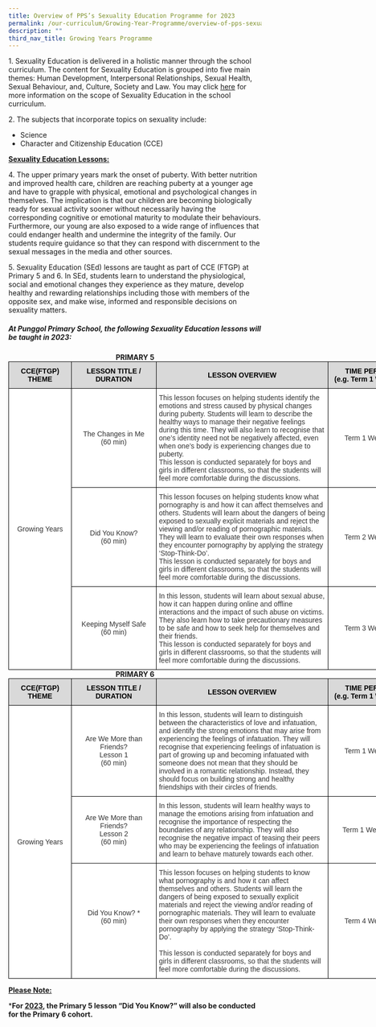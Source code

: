 ```yaml
---
title: Overview of PPS’s Sexuality Education Programme for 2023
permalink: /our-curriculum/Growing-Year-Programme/overview-of-pps-sexuality-education-programme-for-2023/
description: ""
third_nav_title: Growing Years Programme
---
```


1\.  Sexuality Education is delivered in a holistic manner through the school curriculum. The content for Sexuality Education is grouped into five main themes: Human Development, Interpersonal Relationships, Sexual Health, Sexual Behaviour, and, Culture, Society and Law. You may click [here](https://go.gov.sg/moe-sexuality-education) for more information on the scope of Sexuality Education in the school curriculum.  
    

  
2\. The subjects that incorporate topics on sexuality include:  
*   Science
*   Character and Citizenship Education (CCE)

  
**<u>Sexuality Education Lessons:</u>**

 4\. The upper primary years mark the onset of puberty. With better nutrition and improved health care, children are reaching puberty at a younger age and have to grapple with physical, emotional and psychological changes in themselves. The implication is that our children are becoming biologically ready for sexual activity sooner without necessarily having the corresponding cognitive or emotional maturity to modulate their behaviours. Furthermore, our young are also exposed to a wide range of influences that could endanger health and undermine the integrity of the family. Our students require guidance so that they can respond with discernment to the sexual messages in the media and other sources.  
  
5\. Sexuality Education (SEd) lessons are taught as part of CCE (FTGP) at Primary 5 and 6. In SEd, students learn to understand the physiological, social and emotional changes they experience as they mature, develop healthy and rewarding relationships including those with members of the opposite sex, and make wise, informed and responsible decisions on sexuality matters.  

##### At Punggol Primary School, the following Sexuality Education lessons will be taught in 2023:


<center><b>PRIMARY 5</b></center>

<style type="text/css">
.tg  {border-collapse:collapse;border-spacing:0;margin:0px auto;}
.tg td{border-color:black;border-style:solid;border-width:1px;font-family:Arial, sans-serif;font-size:14px;
  overflow:hidden;padding:10px 5px;word-break:normal;}
.tg th{border-color:black;border-style:solid;border-width:1px;font-family:Arial, sans-serif;font-size:14px;
  font-weight:normal;overflow:hidden;padding:10px 5px;word-break:normal;}
.tg .tg-4avj{background-color:#D9D9D9;color:#333;font-weight:bold;text-align:center;vertical-align:middle}
.tg .tg-2rp9{background-color:#FFF;color:#333;text-align:center;vertical-align:middle}
.tg .tg-7fd7{background-color:#FFF;color:#333;text-align:left;vertical-align:middle}
</style>
<table class="tg" style="undefined;table-layout: fixed; width: 796px">
<colgroup>
<col style="width: 125px">
<col style="width: 169px">
<col style="width: 343px">
<col style="width: 159px">
</colgroup>
<tbody>
  <tr>
    <td class="tg-4avj"><span style="color:black">CCE(FTGP) THEME</span></td>
    <td class="tg-4avj"><span style="color:black">LESSON TITLE / DURATION</span></td>
    <td class="tg-4avj"><span style="color:black">LESSON OVERVIEW</span></td>
    <td class="tg-4avj"><span style="color:black">TIME PERIOD</span><br><span style="color:black">(e.g. Term 1 Week 2)</span></td>
  </tr>
  <tr>
    <td class="tg-2rp9" rowspan="3">Growing Years</td>
    <td class="tg-2rp9">The Changes in Me<br>(60 min)</td>
    <td class="tg-7fd7">This lesson focuses on helping students identify the emotions and stress caused by physical changes during puberty. Students will learn to describe the healthy ways to manage their negative feelings during this time. They will also learn to recognise that one’s identity need not be negatively affected, even when one’s body is experiencing changes due to puberty.<br>This lesson is conducted separately for boys and girls in different classrooms, so that the students will feel more comfortable during the discussions.</td>
    <td class="tg-2rp9">Term 1 Week 9</td>
  </tr>
  <tr>
    <td class="tg-2rp9"> Did You Know?<br>(60 min)<br> </td>
    <td class="tg-7fd7">This lesson focuses on helping students know what pornography is and how it can affect themselves and others. Students will learn about the dangers of being exposed to sexually explicit materials and reject the viewing and/or reading of pornographic materials. They will learn to evaluate their own responses when they encounter pornography by applying the strategy ‘Stop-Think-Do’.<br>This lesson is conducted separately for boys and girls in different classrooms, so that the students will feel more comfortable during the discussions.</td>
    <td class="tg-2rp9">Term 2 Week 9</td>
  </tr>
  <tr>
    <td class="tg-2rp9">Keeping Myself Safe<br>(60 min)<br> </td>
    <td class="tg-7fd7">In this lesson, students will learn about sexual abuse, how it can happen during online and offline interactions and the impact of such abuse on victims. They also learn how to take precautionary measures to be safe and how to seek help for themselves and their friends.<br>This lesson is conducted separately for boys and girls in different classrooms, so that the students will feel more comfortable during the discussions.</td>
    <td class="tg-2rp9">Term 3 Week 9</td>
  </tr>
</tbody>
</table>


<center><b>PRIMARY 6</b></center>


<style type="text/css">
.tg  {border-collapse:collapse;border-spacing:0;margin:0px auto;}
.tg td{border-color:black;border-style:solid;border-width:1px;font-family:Arial, sans-serif;font-size:14px;
  overflow:hidden;padding:10px 5px;word-break:normal;}
.tg th{border-color:black;border-style:solid;border-width:1px;font-family:Arial, sans-serif;font-size:14px;
  font-weight:normal;overflow:hidden;padding:10px 5px;word-break:normal;}
.tg .tg-4avj{background-color:#D9D9D9;color:#333;font-weight:bold;text-align:center;vertical-align:middle}
.tg .tg-2rp9{background-color:#FFF;color:#333;text-align:center;vertical-align:middle}
.tg .tg-7fd7{background-color:#FFF;color:#333;text-align:left;vertical-align:middle}
</style>
<table class="tg" style="undefined;table-layout: fixed; width: 796px">
<colgroup>
<col style="width: 125px">
<col style="width: 169px">
<col style="width: 343px">
<col style="width: 159px">
</colgroup>
<tbody>
  <tr>
    <td class="tg-4avj"><span style="color:black">CCE(FTGP) THEME</span></td>
    <td class="tg-4avj"><span style="color:black">LESSON TITLE / DURATION</span></td>
    <td class="tg-4avj"><span style="color:black">LESSON OVERVIEW</span></td>
    <td class="tg-4avj"><span style="color:black">TIME PERIOD</span><br><span style="color:black">(e.g. Term 1 Week 2)</span></td>
  </tr>
  <tr>
    <td class="tg-2rp9" rowspan="3">Growing Years</td>
    <td class="tg-2rp9">Are We More than Friends?<br>Lesson 1<br>(60 min)</td>
    <td class="tg-7fd7">In this lesson, students will learn to distinguish between the characteristics of love and infatuation, and identify the strong emotions that may arise from experiencing the feelings of infatuation. They will recognise that experiencing feelings of infatuation is part of growing up and becoming infatuated with someone does not mean that they should be involved in a romantic relationship. Instead, they should focus on building strong and healthy friendships with their circles of friends.</td>
    <td class="tg-2rp9">Term 1 Week 9</td>
  </tr>
  <tr>
    <td class="tg-2rp9">Are We More than Friends?<br>Lesson 2<br>(60 min)</td>
    <td class="tg-7fd7">In this lesson, students will learn healthy ways to manage the emotions arising from infatuation and recognise the importance of respecting the boundaries of any relationship. They will also recognise the negative impact of teasing their peers who may be experiencing the feelings of infatuation and learn to behave maturely towards each other.</td>
    <td class="tg-2rp9">Term 1 Week 10</td>
  </tr>
  <tr>
    <td class="tg-2rp9">Did You Know? *<br>(60 min)<br> <br> </td>
    <td class="tg-7fd7">This lesson focuses on helping students to know what pornography is and how it can affect themselves and others. Students will learn the dangers of being exposed to sexually explicit materials and reject the viewing and/or reading of pornographic materials. They will learn to evaluate their own responses when they encounter pornography by applying the strategy ‘Stop-Think-Do’.<br> <br>This lesson is conducted separately for boys and girls in different classrooms, so that the students will feel more comfortable during the discussions.</td>
    <td class="tg-2rp9">Term 4 Week 7</td>
  </tr>
</tbody>
</table>

**<u>Please Note:</u>**

***For <u>2023</u>, the Primary 5 lesson “Did You Know?” will also be conducted for the Primary 6 cohort.**